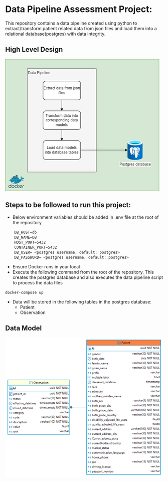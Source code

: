 # Data Pipeline Assessment Project:

This repository contains a data pipeline created using python to extract/transform patient related data from json files and load them into a relational database(postgres) with data integrity.

## High Level Design

![HLD](docs/images/HLD.jpg)

## Steps to be followed to run this project:
- Below environment variables should be added in .env file at the root of the repository
```
    DB_HOST=db
    DB_NAME=DB
    HOST_PORT=5432
    CONTAINER_PORT=5432
    DB_USER= <postgres username, default: postgres>
    DB_PASSWORD= <postgres username, default: postgres>
```
- Ensure Docker runs in your local
- Execute the following command from the root of the repository. This creates the postgres database and also executes the data pipeline script to process the data files
```
docker-compose up
```
- Data will be stored in the following tables in the postgres database:
    - Patient
    - Observation

## Data Model

![dataModel](docs/images/dataModel.png)
